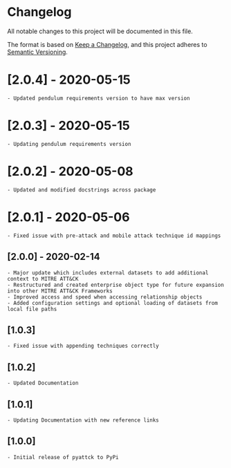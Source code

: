 # Changelog

All notable changes to this project will be documented in this file.

The format is based on [Keep a Changelog](https://keepachangelog.com/en/1.0.0/),
and this project adheres to [Semantic Versioning](https://semver.org/spec/v2.0.0.html).

# [2.0.4] - 2020-05-15

    - Updated pendulum requirements version to have max version
    
# [2.0.3] - 2020-05-15 

    - Updating pendulum requirements version

# [2.0.2] - 2020-05-08

    - Updated and modified docstrings across package

# [2.0.1] - 2020-05-06

    - Fixed issue with pre-attack and mobile attack technique id mappings

## [2.0.0] - 2020-02-14
    
    - Major update which includes external datasets to add additional context to MITRE ATT&CK
    - Restructured and created enterprise object type for future expansion into other MITRE ATT&CK Frameworks
    - Improved access and speed when accessing relationship objects
    - Added configuration settings and optional loading of datasets from local file paths

## [1.0.3]

    - Fixed issue with appending techniques correctly

## [1.0.2]

    - Updated Documentation

## [1.0.1]

    - Updating Documentation with new reference links

## [1.0.0] 
    
    - Initial release of pyattck to PyPi

